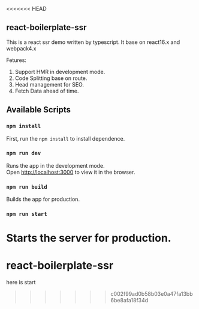 <<<<<<< HEAD
## react-boilerplate-ssr

This is a react ssr demo written by typescript. It base on react16.x and webpack4.x

Fetures:

1. Support HMR in development mode.
2. Code Splitting base on route.
3. Head management for SEO.
4. Fetch Data ahead of time.

## Available Scripts

### `npm install`

First, run the `npm install` to install dependence.

### `npm run dev`

Runs the app in the development mode.<br>
Open [http://localhost:3000](http://localhost:3000) to view it in the browser.

### `npm run build`

Builds the app for production.

### `npm run start`

Starts the server for production.
=======
# react-boilerplate-ssr

here is start 
>>>>>>> c002f99ad0b58b03e0a47fa13bb6be8afa18f34d
